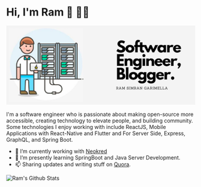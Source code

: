 # Hi, I'm Ram 👋 👨‍💻

<img src="https://github.com/rgarimella0124/rgarimella0124/blob/master/intro.png?raw=true" alt="Banner inrtroduces ram">

I'm a software engineer who is passionate about making open-source more accessible, creating technology to elevate people, and building community.
Some technologies I enjoy working with include ReactJS, Mobile Applications with React-Native and Flutter and For Server Side, Express, GraphQL, and Spring Boot.

* 🔭 I’m currently working with <a href="https://neokred.tech/">Neokred</a>
* 🌱 I’m presently learning SpringBoot and Java Server Development.
* 📫 Sharing updates and writing stuff on <a href="https://www.quora.com/profile/Ram-Simran-Garimella">Quora</a>.


![Ram's Github Stats](https://github-readme-stats.vercel.app/api?username=rgarimella0124&show_icons=true_color=fff&icon_color=79ff97&text_color=9f9f9f&bg_color=151515)

